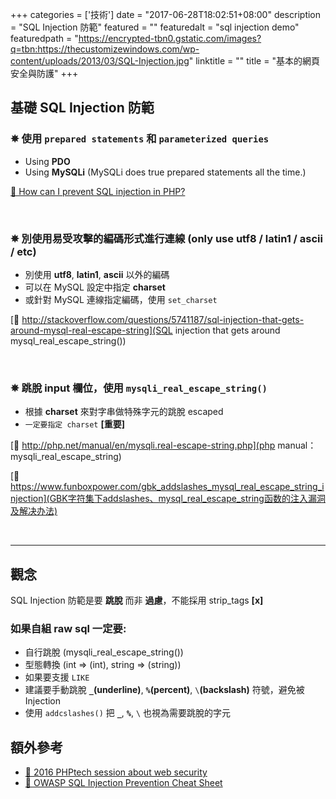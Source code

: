 +++
categories = ['技術']
date = "2017-06-28T18:02:51+08:00"
description = "SQL Injection 防範"
featured = ""
featuredalt = "sql injection demo"
featuredpath = "https://encrypted-tbn0.gstatic.com/images?q=tbn:https://thecustomizewindows.com/wp-content/uploads/2013/03/SQL-Injection.jpg"
linktitle = ""
title = "基本的網頁安全與防護"
+++

## 基礎 SQL Injection 防範

### <span class="text-primary">✵ 使用 `prepared statements` 和 `parameterized queries`</span>
* Using __PDO__
* Using __MySQLi__ (MySQLi does true prepared statements all the time.)

[🔗  How can I prevent SQL injection in PHP?](http://stackoverflow.com/questions/60174/how-can-i-prevent-sql-injection-in-php?rq=1)

<br>

### <span class="text-primary">✵ 別使用易受攻擊的編碼形式進行連線 (only use utf8 / latin1 / ascii / etc)</sapn>
* 別使用 __utf8__, __latin1__, __ascii__ 以外的編碼
* 可以在 MySQL 設定中指定 __charset__
* 或針對 MySQL 連線指定編碼，使用 `set_charset`

[🔗  http://stackoverflow.com/questions/5741187/sql-injection-that-gets-around-mysql-real-escape-string](SQL injection that gets around mysql_real_escape_string())

<br>

### <span class="text-primary">✵ 跳脫 input 欄位，使用 `mysqli_real_escape_string()`</span>
* 根據 __charset__ 來對字串做特殊字元的跳脫 escaped
* `一定要指定 charset` __[重要]__

[🔗  http://php.net/manual/en/mysqli.real-escape-string.php](php manual：mysqli_real_escape_string)

[🔗  https://www.funboxpower.com/gbk_addslashes_mysql_real_escape_string_injection](GBK字符集下addslashes、mysql_real_escape_string函数的注入漏洞及解决办法)

<br>

----

##  觀念
SQL Injection 防範是要 __跳脫__ 而非 __過慮__，不能採用 strip_tags <b class="text-danger">[x]</b>

### 如果自組 raw sql 一定要:
* 自行跳脫 (mysqli_real_escape_string())
* 型態轉換 (int => (int), string => (string))
* 如果要支援 `LIKE`
 * 建議要手動跳脫 __`_`(underline)__, __`%`(percent)__, `\`__(backslash)__ 符號，避免被 Injection
 * 使用 `addcslashes()` 把 __`_`__, __`%`__, `\` 也視為需要跳脫的字元

## 額外參考
* [🔗  2016 PHPtech session about web security](https://www.slideshare.net/colinodell/hacking-your-way-to-better-security-zendcon-2016)
* [🔗  OWASP SQL Injection Prevention Cheat Sheet](https://www.owasp.org/index.php/SQL_Injection_Prevention_Cheat_Sheet)
